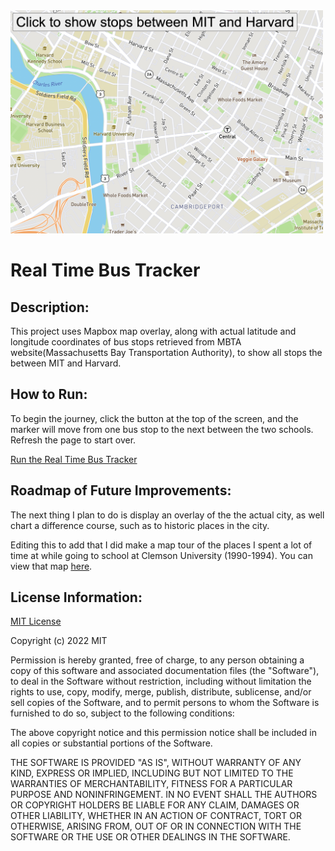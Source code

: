 <img src="https://github.com/amandapadgett/MapAnimation/blob/main/Bus_Stops_MITandHarvard.png" width="500" height="auto" />

# Real Time Bus Tracker

## Description:

This project uses Mapbox map overlay, along with actual latitude and longitude coordinates of bus stops retrieved from MBTA website(Massachusetts Bay Transportation Authority), to show all stops the between MIT and Harvard.

## How to Run:

To begin the journey, click the button at the top of the screen, and the marker will move from one bus stop to the next between the two schools. Refresh the page to start over.

<a class="dropdown-item" href="https://amandapadgett.github.io/MapAnimation/">Run the Real Time Bus Tracker</a>

## Roadmap of Future Improvements:

The next thing I plan to do is display an overlay of the the actual city, as well chart a difference course, such as to historic places in the city.

Editing this to add that I did make a map tour of the places I spent a lot of time at while going to school at Clemson University (1990-1994). You can view that map <a href="https://amandapadgett.github.io/ClemsonUnivWalk/">here</a>.

## License Information:

<a href="https://github.com/amandapadgett/MapAnimation/blob/main/LICENSE">MIT License</a>

Copyright (c) 2022 MIT

Permission is hereby granted, free of charge, to any person obtaining a copy
of this software and associated documentation files (the "Software"), to deal
in the Software without restriction, including without limitation the rights
to use, copy, modify, merge, publish, distribute, sublicense, and/or sell
copies of the Software, and to permit persons to whom the Software is
furnished to do so, subject to the following conditions:

The above copyright notice and this permission notice shall be included in all
copies or substantial portions of the Software.

THE SOFTWARE IS PROVIDED "AS IS", WITHOUT WARRANTY OF ANY KIND, EXPRESS OR
IMPLIED, INCLUDING BUT NOT LIMITED TO THE WARRANTIES OF MERCHANTABILITY,
FITNESS FOR A PARTICULAR PURPOSE AND NONINFRINGEMENT. IN NO EVENT SHALL THE
AUTHORS OR COPYRIGHT HOLDERS BE LIABLE FOR ANY CLAIM, DAMAGES OR OTHER
LIABILITY, WHETHER IN AN ACTION OF CONTRACT, TORT OR OTHERWISE, ARISING FROM,
OUT OF OR IN CONNECTION WITH THE SOFTWARE OR THE USE OR OTHER DEALINGS IN THE
SOFTWARE.
